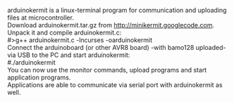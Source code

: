 arduinokermit is a linux-terminal program for communication and uploading files at microcontroller.<br>
Download arduinokermit.tar.gz from <a href='http://minikermit.googlecode.com'>http://minikermit.googlecode.com</a>.<br>
Unpack it and compile arduinokermit.c:<br>
#>g++ arduinokermit.c -lncurses -oarduinokermit<br>
Connect the arduinoboard (or other AVR8 board) -with bamo128 uploaded- via USB to the PC and start arduinokermit:<br>
#./arduinokermit<br>
You can now use the monitor commands, upload programs and start application programs.<br>
Applications are able to communicate via serial port with arduinokermit as well.<br>